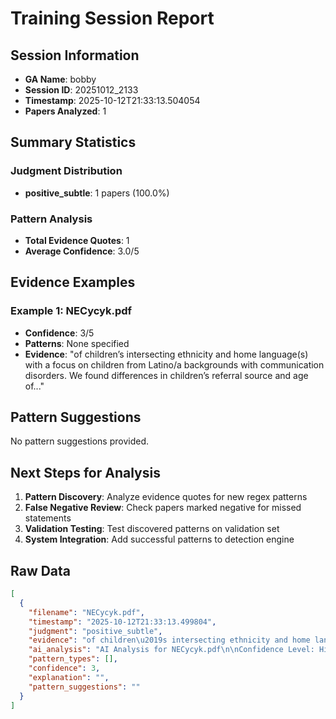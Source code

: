 # Training Session Report

## Session Information
- **GA Name**: bobby
- **Session ID**: 20251012_2133
- **Timestamp**: 2025-10-12T21:33:13.504054
- **Papers Analyzed**: 1

## Summary Statistics

### Judgment Distribution
- **positive_subtle**: 1 papers (100.0%)

### Pattern Analysis
- **Total Evidence Quotes**: 1
- **Average Confidence**: 3.0/5

## Evidence Examples


### Example 1: NECycyk.pdf
- **Confidence**: 3/5
- **Patterns**: None specified
- **Evidence**: "of children’s intersecting ethnicity and home language(s) with a focus on children from Latino/a backgrounds with
communication disorders. We found differences in children’s referral source and age of..."

## Pattern Suggestions

No pattern suggestions provided.

## Next Steps for Analysis

1. **Pattern Discovery**: Analyze evidence quotes for new regex patterns
2. **False Negative Review**: Check papers marked negative for missed statements  
3. **Validation Testing**: Test discovered patterns on validation set
4. **System Integration**: Add successful patterns to detection engine

## Raw Data

```json
[
  {
    "filename": "NECycyk.pdf",
    "timestamp": "2025-10-12T21:33:13.499804",
    "judgment": "positive_subtle",
    "evidence": "of children\u2019s intersecting ethnicity and home language(s) with a focus on children from Latino/a backgrounds with\ncommunication disorders. We found differences in children\u2019s referral source and age of referral, likelihood of evaluation\nand placement, and type of placement for conditions related to communication, including autism spectrum disorder and\nhearing impairment. Results showed differences in EI and ECSE; however, disproportionality appeared greatest among\nSpanish-speaking Latino/a children and non-Latino/a children who spoke languages other than English compared to\nnon-Latino/a English-speaking counterparts. Our findings suggest that attending to children\u2019s intersecting ethnicity and",
    "ai_analysis": "AI Analysis for NECycyk.pdf\n\nConfidence Level: High (0.800)\nRecommendation: Explicit positionality detected\nPatterns Detected: Subtle Positionality\n\n\nEvidence Excerpts Found: #1 - Ai Explanation\nLikely Location: Introduction/Background\nSTRONG positionality detected (Confidence: 0.80) Patterns identified: subtle_positionality Key evidence: \u2022 subtle: Relevant Passages: 1. \"Our findings suggest that attending to children\u2019s intersecting ethnicity and language backgrounds in referral, evaluation, and....\n\n\n#2 - Final Assessment\nLikely Location: Introduction/Background\nThe preliminary findings indicate a nuanced understanding of how intersecting ethnicity and language backgrounds influence referral, evaluation, and placement in early intervention and early childhood special education (EI and EcSE) systems. The evidence suggests that there are significant disparities, particularly affecting Spanish-speaking Latino/a children and those from non-Latino/a backgrounds who speak languages other than English....\n\n\n#3 - Subtle\nLikely Location: Introduction/Background\nRelevant Passages: 1. \"Our findings suggest that attending to children\u2019s intersecting ethnicity and language backgrounds in referral, evaluation, and placement add nuance to examinations of disproportionality.\" 2. \"To develop targeted solutions that enhance equity for young children of color with communication concerns, we must precisely identify at which points in the EI/ECSE system, from referral to placement, outcomes differ for specific groups of children and families....\n\n\n\nAI Recommendation:\nStrong evidence of explicit positionality statements. Recommend categorizing as Explicit.",
    "pattern_types": [],
    "confidence": 3,
    "explanation": "",
    "pattern_suggestions": ""
  }
]
```

